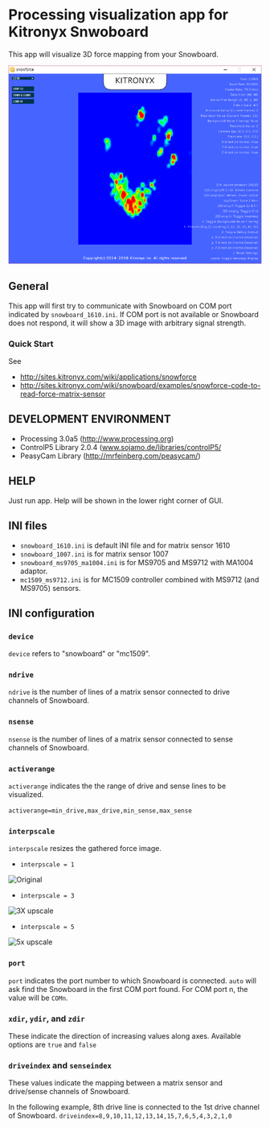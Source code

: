 Processing visualization app for Kitronyx Snwoboard
===================================================

This app will visualize 3D force mapping from your Snowboard.

![Original](res/screenshot_mc1509_ms9712.png)

General
-------

This app will first try to communicate with Snowboard on COM port indicated by `snowboard_1610.ini`. If COM port is not available or Snowboard does not respond, it will show a 3D image with arbitrary signal strength.

### Quick Start
See
* http://sites.kitronyx.com/wiki/applications/snowforce
* http://sites.kitronyx.com/wiki/snowboard/examples/snowforce-code-to-read-force-matrix-sensor

DEVELOPMENT ENVIRONMENT
-----------------------
* Processing 3.0a5 (http://www.processing.org)
* ControlP5 Library 2.0.4 (www.sojamo.de/libraries/controlP5/
* PeasyCam Library (http://mrfeinberg.com/peasycam/)

HELP
----

Just run app. Help will be shown in the lower right corner of GUI.

INI files
---------
* `snowboard_1610.ini` is default INI file and for matrix sensor 1610
* `snowboard_1007.ini` is for matrix sensor 1007
* `snowboard_ms9705_ma1004.ini` is for MS9705 and MS9712 with MA1004 adaptor.
* `mc1509_ms9712.ini` is for MC1509 controller combined with MS9712 (and MS9705) sensors.

INI configuration
-----------------

### `device`

`device` refers to "snowboard" or "mc1509".

### `ndrive`

`ndrive` is the number of lines of a matrix sensor connected to drive channels of Snowboard.

### `nsense`

`nsense` is the number of lines of a matrix sensor connected to sense channels of Snowboard.

### `activerange`

`activerange` indicates the the range of drive and sense lines to be visualized.

`activerange=min_drive,max_drive,min_sense,max_sense`

### `interpscale`

`interpscale` resizes the gathered force image.

* `interpscale = 1`

![Original](https://dl.dropboxusercontent.com/u/17250055/kitronyx/images/snowboard_surfplot_interp1.png)

* `interpscale = 3`

![3X upscale](https://dl.dropboxusercontent.com/u/17250055/kitronyx/images/snowboard_surfplot_interp3.png)

* `interpscale = 5`

![5x upscale](https://dl.dropboxusercontent.com/u/17250055/kitronyx/images/snowboard_surfplot_interp5.png)

### `port`

`port` indicates the port number to which Snowboard is connected. `auto` will ask find the Snowboard in the first COM port found. For COM port n, the value will be `COMn`.

### `xdir`, `ydir`, and `zdir`

These indicate the direction of increasing values along axes. Available options are `true` and `false`

### `driveindex` and `senseindex`

These values indicate the mapping between a matrix sensor and drive/sense channels of Snowboard.

In the following example, 8th drive line is connected to the 1st drive channel of Snowboard.
`driveindex=8,9,10,11,12,13,14,15,7,6,5,4,3,2,1,0`